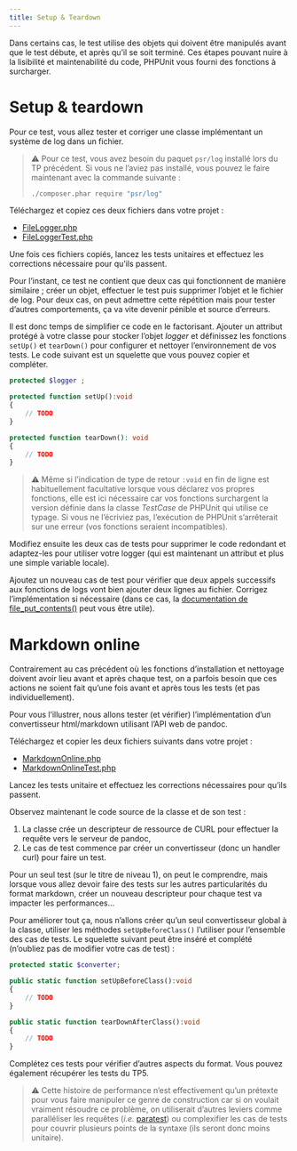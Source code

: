 ```yaml
---
title: Setup & Teardown
---
```


Dans certains cas, le test utilise des objets qui doivent être manipulés avant que le test débute, et après qu’il se soit terminé. Ces étapes pouvant nuire à la lisibilité et maintenabilité du code, PHPUnit vous fourni des fonctions à surcharger.

# Setup & teardown

Pour ce test, vous allez tester et corriger une classe implémentant un système de log dans un fichier.

> :warning: Pour ce test, vous avez besoin du paquet `psr/log` installé lors du TP précédent. Si vous ne l’aviez pas installé, vous pouvez le faire maintenant avec la commande suivante :
>
> ```bash
> ./composer.phar require "psr/log"
> ```

Téléchargez et copiez ces deux fichiers dans votre projet :

* [FileLogger.php](FileLogger.php.txt)
* [FileLoggerTest.php](FileLoggerTest.php.txt)

Une fois ces fichiers copiés, lancez les tests unitaires et effectuez les corrections nécessaire pour qu’ils passent.

Pour l’instant, ce test ne contient que deux cas qui fonctionnent de manière similaire ; créer un objet, effectuer le test puis supprimer l’objet et le fichier de log. Pour deux cas, on peut admettre cette répétition mais pour tester d’autres comportements, ça va vite devenir pénible et source d’erreurs.

Il est donc temps de simplifier ce code en le factorisant. Ajouter un attribut protégé à votre classe pour stocker l’objet _logger_ et définissez les fonctions `setUp()` et `tearDown()` pour configurer et nettoyer l’environnement de vos tests. Le code suivant est un squelette que vous pouvez copier et compléter.

```php
protected $logger ;

protected function setUp():void
{
    // TODO
}

protected function tearDown(): void
{
    // TODO
}
```

> :warning: Même si l’indication de type de retour `:void` en fin de ligne est habituellement facultative lorsque vous déclarez vos propres fonctions, elle est ici nécessaire car vos fonctions surchargent la version définie dans la classe _TestCase_ de PHPUnit qui utilise ce typage. Si vous ne l’écriviez pas, l’exécution de PHPUnit s’arrêterait sur une erreur (vos fonctions seraient incompatibles).

Modifiez ensuite les deux cas de tests pour supprimer le code redondant et adaptez-les pour utiliser votre logger (qui est maintenant un attribut et plus une simple variable locale).

Ajoutez un nouveau cas de test pour vérifier que deux appels successifs aux fonctions de logs vont bien ajouter deux lignes au fichier. Corrigez l’implémentation si nécessaire (dans ce cas, la [documentation de file_put_contents()](https://www.php.net/manual/fr/function.file-put-contents.php) peut vous être utile).

# Markdown online

Contrairement au cas précédent où les fonctions d’installation et nettoyage doivent avoir lieu avant et après chaque test, on a parfois besoin que ces actions ne soient fait qu’une fois avant et après tous les tests (et pas individuellement).

Pour vous l’illustrer, nous allons tester (et vérifier) l’implémentation d’un convertisseur html/markdown utilisant l’API web de pandoc.

Téléchargez et copier les deux fichiers suivants dans votre projet :

* [MarkdownOnline.php](MarkdownOnline.php.txt)
* [MarkdownOnlineTest.php](MarkdownOnlineTest.php.txt)

Lancez les tests unitaire et effectuez les corrections nécessaires pour qu’ils passent.

Observez maintenant le code source de la classe et de son test :

1. La classe crée un descripteur de ressource de CURL pour effectuer la requête vers le serveur de pandoc,
1. Le cas de test commence par créer un convertisseur (donc un handler curl) pour faire un test.

Pour un seul test (sur le titre de niveau 1), on peut le comprendre, mais lorsque vous allez devoir faire des tests sur les autres particularités du format markdown, créer un nouveau descripteur pour chaque test va impacter les performances...

Pour améliorer tout ça, nous n’allons créer qu’un seul convertisseur global à la classe, utiliser les méthodes `setUpBeforeClass()` l’utiliser pour l’ensemble des cas de tests. Le squelette suivant peut être inséré et complété (n’oubliez pas de modifier votre cas de test) :

```php
protected static $converter;

public static function setUpBeforeClass():void
{
    // TODO
}

public static function tearDownAfterClass():void
{
    // TODO
}
```

Complétez ces tests pour vérifier d’autres aspects du format. Vous pouvez également récupérer les tests du TP5.

> :warning: Cette histoire de performance n’est effectivement qu’un prétexte pour vous faire manipuler ce genre de construction car si on voulait vraiment résoudre ce problème, on utiliserait d’autres leviers comme paralléliser les requêtes (_i.e._ [paratest](https://github.com/paratestphp/paratest)) ou complexifier les cas de tests pour couvrir plusieurs points de la syntaxe (ils seront donc moins unitaire).







